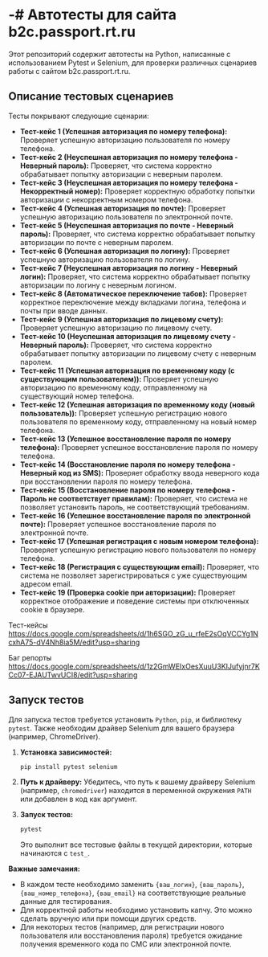 # -# Автотесты для сайта b2c.passport.rt.ru

Этот репозиторий содержит автотесты на Python, написанные с использованием Pytest и Selenium, для проверки различных сценариев работы с сайтом b2c.passport.rt.ru.

## Описание тестовых сценариев

Тесты покрывают следующие сценарии:

* **Тест-кейс 1 (Успешная авторизация по номеру телефона):** Проверяет успешную авторизацию пользователя по номеру телефона.
* **Тест-кейс 2 (Неуспешная авторизация по номеру телефона - Неверный пароль):** Проверяет, что система корректно обрабатывает попытку авторизации с неверным паролем.
* **Тест-кейс 3 (Неуспешная авторизация по номеру телефона - Некорректный номер):** Проверяет корректную обработку попытки авторизации с некорректным номером телефона.
* **Тест-кейс 4 (Успешная авторизация по почте):** Проверяет успешную авторизацию пользователя по электронной почте.
* **Тест-кейс 5 (Неуспешная авторизация по почте - Неверный пароль):** Проверяет, что система корректно обрабатывает попытку авторизации по почте с неверным паролем.
* **Тест-кейс 6 (Успешная авторизация по логину):** Проверяет успешную авторизацию пользователя по логину.
* **Тест-кейс 7 (Неуспешная авторизация по логину - Неверный логин):** Проверяет, что система корректно обрабатывает попытку авторизации по логину с неверным логином.
* **Тест-кейс 8 (Автоматическое переключение табов):** Проверяет корректное переключение между вкладками логина, телефона и почты при вводе данных.
* **Тест-кейс 9 (Успешная авторизация по лицевому счету):** Проверяет успешную авторизацию по лицевому счету.
* **Тест-кейс 10 (Неуспешная авторизация по лицевому счету - Неверный пароль):** Проверяет, что система корректно обрабатывает попытку авторизации по лицевому счету с неверным паролем.
* **Тест-кейс 11 (Успешная авторизация по временному коду (с существующим пользователем)):** Проверяет успешную авторизацию по временному коду, отправленному на существующий номер телефона.
* **Тест-кейс 12 (Успешная авторизация по временному коду (новый пользователь)):** Проверяет успешную регистрацию нового пользователя по временному коду, отправленному на новый номер телефона.
* **Тест-кейс 13 (Успешное восстановление пароля по номеру телефона):** Проверяет успешное восстановление пароля по номеру телефона.
* **Тест-кейс 14 (Восстановление пароля по номеру телефона - Неверный код из SMS):** Проверяет обработку ввода неверного кода при восстановлении пароля по номеру телефона.
* **Тест-кейс 15 (Восстановление пароля по номеру телефона - Пароль не соответствует правилам):** Проверяет, что система не позволяет установить пароль, не соответствующий требованиям.
* **Тест-кейс 16 (Успешное восстановление пароля по электронной почте):** Проверяет успешное восстановление пароля по электронной почте.
* **Тест-кейс 17 (Успешная регистрация с новым номером телефона):** Проверяет успешную регистрацию нового пользователя по номеру телефона.
* **Тест-кейс 18 (Регистрация с существующим email):** Проверяет, что система не позволяет зарегистрироваться с уже существующим адресом email.
* **Тест-кейс 19 (Проверка cookie при авторизации):** Проверяет корректное отображение и поведение системы при отключенных cookie в браузере.

Тест-кейсы
https://docs.google.com/spreadsheets/d/1h6SGO_zG_u_rfeE2sOqVCCYg1NcxhA75-dV4Nh8ia5M/edit?usp=sharing

Баг репорты
https://docs.google.com/spreadsheets/d/1z2GmWEIxOesXuuU3KIJufyjnr7KCc07-EJAUTwvUCI8/edit?usp=sharing

## Запуск тестов

Для запуска тестов требуется установить `Python`, `pip`, и библиотеку `pytest`. Также необходим драйвер Selenium для вашего браузера (например, ChromeDriver).

1.  **Установка зависимостей:**
    ```bash
    pip install pytest selenium
    ```

2.  **Путь к драйверу:** Убедитесь, что путь к вашему драйверу Selenium (например, `chromedriver`) находится в переменной окружения `PATH` или добавлен в код как аргумент.

3. **Запуск тестов:**
    ```bash
    pytest
    ```
    Это выполнит все тестовые файлы в текущей директории, которые начинаются с `test_`.

**Важные замечания:**

*   В каждом тесте необходимо заменить `{ваш_логин}`, `{ваш_пароль}`, `{ваш_номер_телефона}`, `{ваш_email}` на соответствующие реальные данные для тестирования.
*  Для корректной работы необходимо установить капчу. Это можно сделать вручную или при помощи других средств.
*   Для некоторых тестов (например, для регистрации нового пользователя или восстановления пароля) требуется ожидание получения временного кода по СМС или электронной почте.
